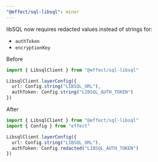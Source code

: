 ```yaml
---
"@effect/sql-libsql": minor
---
```


libSQL now requires redacted values instead of strings for:

- `authToken`
- `encryptionKey`

Before

```ts
import { LibsqlClient } from "@effect/sql-libsql"

LibsqlClient.layerConfig({
  url: Config.string("LIBSQL_URL"),
  authToken: Config.string("LIBSQL_AUTH_TOKEN")
})
```

After

```ts
import { LibsqlClient } from "@effect/sql-libsql"
import { Config } from "effect"

LibsqlClient.layerConfig({
  url: Config.string("LIBSQL_URL"),
  authToken: Config.redacted("LIBSQL_AUTH_TOKEN")
})
```
